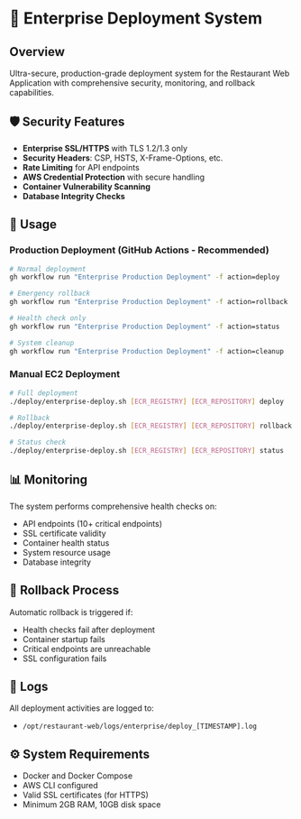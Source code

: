 # 🚀 Enterprise Deployment System

## Overview

Ultra-secure, production-grade deployment system for the Restaurant Web Application with comprehensive security, monitoring, and rollback capabilities.

## 🛡️ Security Features

- **Enterprise SSL/HTTPS** with TLS 1.2/1.3 only
- **Security Headers**: CSP, HSTS, X-Frame-Options, etc.
- **Rate Limiting** for API endpoints
- **AWS Credential Protection** with secure handling
- **Container Vulnerability Scanning**
- **Database Integrity Checks**

## 🚀 Usage

### Production Deployment (GitHub Actions - Recommended)
```bash
# Normal deployment
gh workflow run "Enterprise Production Deployment" -f action=deploy

# Emergency rollback  
gh workflow run "Enterprise Production Deployment" -f action=rollback

# Health check only
gh workflow run "Enterprise Production Deployment" -f action=status

# System cleanup
gh workflow run "Enterprise Production Deployment" -f action=cleanup
```

### Manual EC2 Deployment
```bash
# Full deployment
./deploy/enterprise-deploy.sh [ECR_REGISTRY] [ECR_REPOSITORY] deploy

# Rollback
./deploy/enterprise-deploy.sh [ECR_REGISTRY] [ECR_REPOSITORY] rollback

# Status check
./deploy/enterprise-deploy.sh [ECR_REGISTRY] [ECR_REPOSITORY] status
```

## 📊 Monitoring

The system performs comprehensive health checks on:
- API endpoints (10+ critical endpoints)
- SSL certificate validity
- Container health status
- System resource usage
- Database integrity

## 🔄 Rollback Process

Automatic rollback is triggered if:
- Health checks fail after deployment
- Container startup fails
- Critical endpoints are unreachable
- SSL configuration fails

## 📝 Logs

All deployment activities are logged to:
- `/opt/restaurant-web/logs/enterprise/deploy_[TIMESTAMP].log`

## ⚙️ System Requirements

- Docker and Docker Compose
- AWS CLI configured
- Valid SSL certificates (for HTTPS)
- Minimum 2GB RAM, 10GB disk space